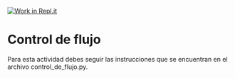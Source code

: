 [![Work in Repl.it](https://classroom.github.com/assets/work-in-replit-14baed9a392b3a25080506f3b7b6d57f295ec2978f6f33ec97e36a161684cbe9.svg)](https://classroom.github.com/online_ide?assignment_repo_id=4374414&assignment_repo_type=AssignmentRepo)
# Control de flujo

Para esta actividad debes seguir las instrucciones que se encuentran en el archivo control_de_flujo.py.

